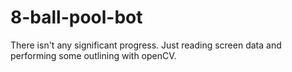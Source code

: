 # 8-ball-pool-bot

There isn't any significant progress. Just reading screen data and performing some outlining with openCV.
